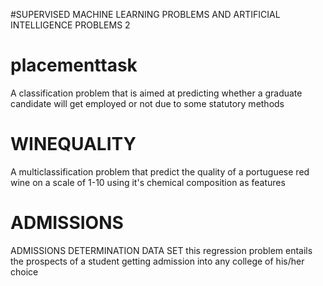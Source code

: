 #SUPERVISED MACHINE LEARNING PROBLEMS AND ARTIFICIAL INTELLIGENCE PROBLEMS 2

# placementtask
A classification problem that is aimed at predicting whether a graduate candidate will get employed or not due to some statutory methods

# WINEQUALITY
A multiclassification problem that predict the quality of a portuguese red wine on a scale of 1-10 using it's chemical composition as  features

# ADMISSIONS
ADMISSIONS DETERMINATION DATA SET
this regression problem entails the prospects of a student getting admission into any college of his/her choice

